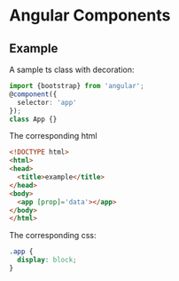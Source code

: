 # Angular Components

## Example

A sample ts class with decoration:

```typescript
import {bootstrap} from 'angular';
@component({
  selector: 'app'
});
class App {}
```

The corresponding html

```html
<!DOCTYPE html>
<html>
<head>
  <title>example</title>
</head>
<body>
  <app [prop]='data'></app>
</body>
</html>
```

The corresponding css:

```css
.app {
  display: block;
}
```
<!--  -->
